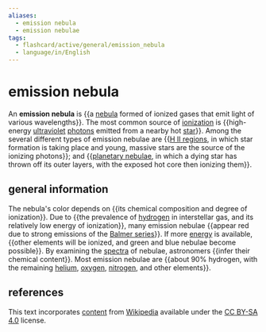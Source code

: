 ```yaml
---
aliases:
  - emission nebula
  - emission nebulae
tags:
  - flashcard/active/general/emission_nebula
  - language/in/English
---
```


# emission nebula

An __emission nebula__ is {{a [nebula](nebula.md) formed of ionized gases that emit light of various wavelengths}}. The most common source of [ionization](ionization.md) is {{high-energy [ultraviolet](ultraviolet.md) [photons](photon.md) emitted from a nearby hot [star](star.md)}}. Among the several different types of emission nebulae are {{[H II regions](H%20II%20region.md), in which star formation is taking place and young, massive stars are the source of the ionizing photons}}; and {{[planetary nebulae](planetary%20nebula.md), in which a dying star has thrown off its outer layers, with the exposed hot core then ionizing them}}. <!--SR:!2024-10-05,46,290!2024-10-24,66,310!2024-10-26,59,270!2024-10-27,68,310-->

## general information

The nebula's color depends on {{its chemical composition and degree of ionization}}. Due to {{the prevalence of [hydrogen](hydrogen.md) in interstellar gas, and its relatively low energy of ionization}}, many emission nebulae {{appear red due to strong emissions of the [Balmer series](Balmer%20series.md)}}. If more [energy](energy.md) is available, {{other elements will be ionized, and green and blue nebulae become possible}}. By examining the [spectra](astronomical%20spectroscopy.md#stellar%20spectrum) of nebulae, astronomers {{infer their chemical content}}. Most emission nebulae are {{about 90% hydrogen, with the remaining [helium](helium.md), [oxygen](oxygen.md), [nitrogen](nitrogen.md), and other elements}}. <!--SR:!2024-09-24,41,290!2024-10-11,44,250!2024-12-15,97,290!2024-09-27,42,290!2024-10-17,60,310!2024-09-20,34,270-->

## references

This text incorporates [content](https://en.wikipedia.org/wiki/emission_nebula) from [Wikipedia](Wikipedia.md) available under the [CC BY-SA 4.0](https://creativecommons.org/licenses/by-sa/4.0/) license.
